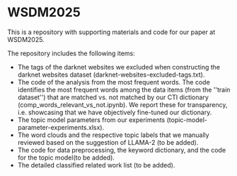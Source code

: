 # WSDM2025
This is a repository with supporting materials and code for our paper at WSDM2025.

The repository includes the following items:
- The tags of the darknet websites we excluded when constructing the darknet websites dataset (darknet-websites-excluded-tags.txt).
- The code of the analysis from the most frequent words. The code identifies the most frequent words among the data items (from the ''train dataset'') that are matched vs. not matched by our CTI dictionary (comp_words_relevant_vs_not.ipynb). We report these for transparency, i.e. showcasing that we have objectively fine-tuned our dictionary.
- The topic model parameters from our experiments (topic-model-parameter-experiments.xlsx).
- The word clouds and the respective topic labels that we manually reviewed based on the suggestion of LLAMA-2 (to be added).
- The code for data preprocessing, the keyword dictionary, and the code for the topic model(to be added).
- The detailed classified related work list (to be added).
